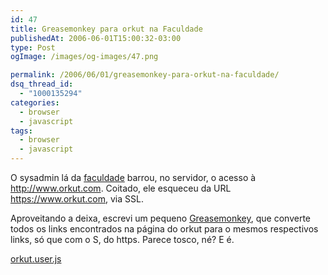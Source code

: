```yaml
---
id: 47
title: Greasemonkey para orkut na Faculdade
publishedAt: 2006-06-01T15:00:32-03:00
type: Post
ogImage: /images/og-images/47.png

permalink: /2006/06/01/greasemonkey-para-orkut-na-faculdade/
dsq_thread_id:
  - "1000135294"
categories:
  - browser
  - javascript
tags:
  - browser
  - javascript
---
```

O sysadmin lá da [faculdade](http://www.fadom.br) barrou, no servidor, o acesso à http://www.orkut.com. Coitado, ele esqueceu da URL https://www.orkut.com, via SSL.

Aproveitando a deixa, escrevi um pequeno [Greasemonkey](http://greasemonkey.mozdev.org/), que converte todos os links encontrados na página do orkut para o mesmos respectivos links, só que com o S, do https. Parece tosco, né? E é.

<a id="p46" rel="attachment" href="https://leonardofaria.net/2006/06/01/greasemonkey-para-orkut-na-faculdade/orkutuserjs/" title="orkut.user.js">orkut.user.js</a>
